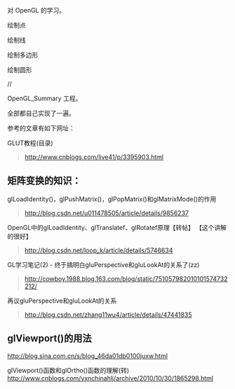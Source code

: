 

对 OpenGL 的学习。

绘制点

绘制线

绘制多边形

绘制圆形


// 

OpenGL_Summary 工程。

全部都自己实现了一遍。 

参考的文章有如下网址：

GLUT教程(目录)
>http://www.cnblogs.com/live41/p/3395903.html


## 矩阵变换的知识：

glLoadIdentity()，glPushMatrix()，glPopMatrix()和glMatrixMode()的作用     
>http://blog.csdn.net/u011478505/article/details/9856237

OpenGL中的glLoadIdentity、glTranslatef、glRotatef原理【转帖】 【这个讲解的很好】   
>http://blog.csdn.net/loop_k/article/details/5746634


GL学习笔记(2) - 终于搞明白gluPerspective和gluLookAt的关系了(zz)      
>http://cowboy.1988.blog.163.com/blog/static/751057982010101574732212/

再议gluPerspective和gluLookAt的关系   
>http://blog.csdn.net/zhang11wu4/article/details/47441835


## glViewport()的用法
http://blog.sina.com.cn/s/blog_46da01db0100juxw.html


glViewport()函数和glOrtho()函数的理解(转)
http://www.cnblogs.com/yxnchinahlj/archive/2010/10/30/1865298.html


